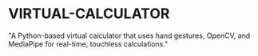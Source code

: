 # VIRTUAL-CALCULATOR
"A Python-based virtual calculator that uses hand gestures, OpenCV, and MediaPipe for real-time, touchless calculations."
